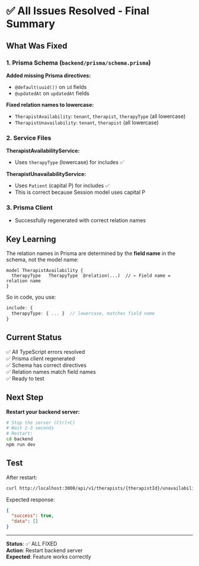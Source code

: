 # ✅ All Issues Resolved - Final Summary

## What Was Fixed

### 1. Prisma Schema (`backend/prisma/schema.prisma`)

**Added missing Prisma directives:**
- `@default(uuid())` on `id` fields
- `@updatedAt` on `updatedAt` fields

**Fixed relation names to lowercase:**
- `TherapistAvailability`: `tenant`, `therapist`, `therapyType` (all lowercase)
- `TherapistUnavailability`: `tenant`, `therapist` (all lowercase)

### 2. Service Files

**TherapistAvailabilityService:**
- Uses `therapyType` (lowercase) for includes ✅

**TherapistUnavailabilityService:**
- Uses `Patient` (capital P) for includes ✅
- This is correct because Session model uses capital P

### 3. Prisma Client
- Successfully regenerated with correct relation names

## Key Learning

The relation names in Prisma are determined by the **field name** in the schema, not the model name:

```prisma
model TherapistAvailability {
  therapyType   TherapyType  @relation(...)  // ← Field name = relation name
}
```

So in code, you use:
```typescript
include: {
  therapyType: { ... }  // lowercase, matches field name
}
```

## Current Status

✅ All TypeScript errors resolved  
✅ Prisma client regenerated  
✅ Schema has correct directives  
✅ Relation names match field names  
✅ Ready to test  

## Next Step

**Restart your backend server:**

```bash
# Stop the server (Ctrl+C)
# Wait 2-3 seconds
# Restart:
cd backend
npm run dev
```

## Test

After restart:

```bash
curl http://localhost:3000/api/v1/therapists/{therapistId}/unavailability
```

Expected response:
```json
{
  "success": true,
  "data": []
}
```

---

**Status**: ✅ ALL FIXED  
**Action**: Restart backend server  
**Expected**: Feature works correctly
